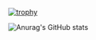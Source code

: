 
[![trophy](https://github-profile-trophy.vercel.app/?username=timothyokooboh&theme=onedark)](https://github.com/ryo-ma/github-profile-trophy)

![Anurag's GitHub stats](https://github-readme-stats-chi-nine-79.vercel.app/api?username=timothyokooboh&theme=dark&show_icons=true&hide=issues)


